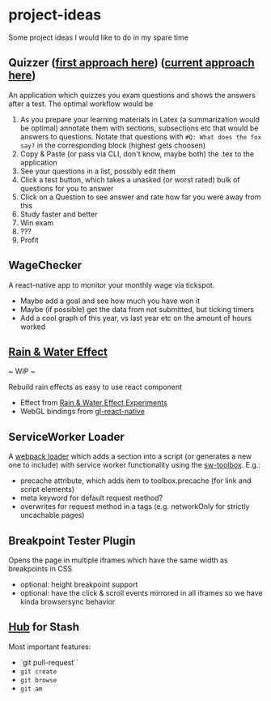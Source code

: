# project-ideas
Some project ideas I would like to do in my spare time

## Quizzer ([first approach here](https://question-master.herokuapp.com/)) ([current approach here](https://github.com/DanielMSchmidt/quizzer))
An application which quizzes you exam questions and shows the answers after a test. The optimal workflow would be

1. As you prepare your learning materials in Latex (a summarization would be optimal) annotate them with sections, subsections etc that would be answers to questions. Notate that questions with ```#Q: What does the fox say?``` in the corresponding block (highest gets choosen)
2. Copy & Paste (or pass via CLI, don't know, maybe both) the .tex to the application
3. See your questions in a list, possibly edit them
4. Click a test button, which takes a unasked (or worst rated) bulk of questions for you to answer
5. Click on a Question to see answer and rate how far you were away from this
6. Study faster and better
7. Win exam
8. ???
9. Profit

## WageChecker
A react-native app to monitor your monthly wage via tickspot. 

- Maybe add a goal and see how much you have won it
- Maybe (if possible) get the data from not submitted, but ticking timers
- Add a cool graph of this year, vs last year etc on the amount of hours worked

## [Rain & Water Effect](https://github.com/DanielMSchmidt/rn-rain-and-water-effect) 
~ WIP ~

Rebuild rain effects as easy to use react component

- Effect from [Rain & Water Effect Experiments](http://tympanus.net/codrops/2015/11/04/rain-water-effect-experiments/)
- WebGL bindings from [gl-react-native](https://github.com/ProjectSeptemberInc/gl-react-native)


## ServiceWorker Loader
A [webpack loader](https://webpack.github.io/docs/how-to-write-a-loader.html) which adds a section into a script (or generates a new one to include) with service worker functionality using the [sw-toolbox](https://github.com/GoogleChrome/sw-toolbox). E.g.:

- precache attribute, which adds item to toolbox.precache (for link and script elements)
- meta keyword for default request method?
- overwrites for request method in a tags (e.g. networkOnly for strictly uncachable pages)


## Breakpoint Tester Plugin

Opens the page in multiple iframes which have the same width as breakpoints in CSS

- optional: height breakpoint support
- optional: have the click & scroll events mirrored in all iframes so we have kinda browsersync behavior

## [Hub](https://github.com/github/hub) for Stash

Most important features: 

- `git pull-request``
- `git create`
- `git browse`
- `git am`
